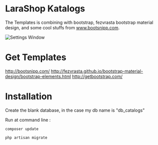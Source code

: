 # LaraShop Katalogs
  The Templates is combining with bootstrap, fezvrasta bootstrap material design, and some cool stuffs from www.bootsnipp.com.
  
  ![Settings Window](http://imgur.com/a/KB8yY)
  
# Get Templates
  http://bootsnipp.com/
  http://fezvrasta.github.io/bootstrap-material-design/bootstrap-elements.html
  http://getbootstrap.com/
  
# Installation

  Create the blank database, in the case my db name is "db_catalogs"
  
  Run at command line :
  
  ```shell
  composer update
  ```
  
  ```shell
  php artisan migrate
  ```
